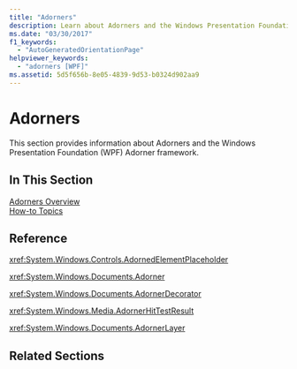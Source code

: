 ```yaml
---
title: "Adorners"
description: Learn about Adorners and the Windows Presentation Foundation (WPF) Adorner framework in this article.
ms.date: "03/30/2017"
f1_keywords: 
  - "AutoGeneratedOrientationPage"
helpviewer_keywords: 
  - "adorners [WPF]"
ms.assetid: 5d5f656b-8e05-4839-9d53-b0324d902aa9
---
```

# Adorners

This section provides information about Adorners and the Windows Presentation Foundation (WPF) Adorner framework.  
  
## In This Section  

 [Adorners Overview](adorners-overview.md)  
 [How-to Topics](adorners-how-to-topics.md)  
  
## Reference  

 <xref:System.Windows.Controls.AdornedElementPlaceholder>  
  
 <xref:System.Windows.Documents.Adorner>  
  
 <xref:System.Windows.Documents.AdornerDecorator>  
  
 <xref:System.Windows.Media.AdornerHitTestResult>  
  
 <xref:System.Windows.Documents.AdornerLayer>  
  
## Related Sections
